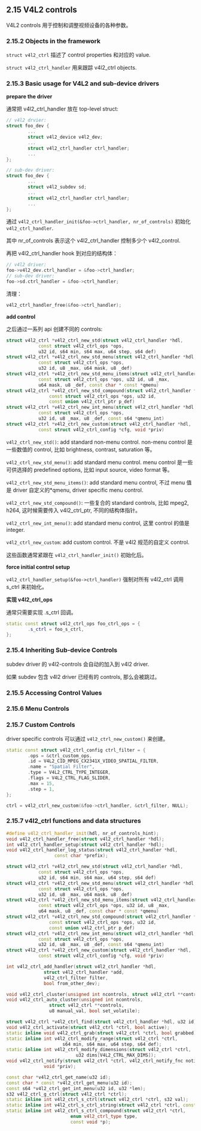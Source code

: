 ## 2.15 V4L2 controls

V4L2 controls 用于控制和调整视频设备的各种参数。

### 2.15.2 Objects in the framework

`struct v4l2_ctrl` 描述了 control properties 和对应的 value.

`struct v4l2_ctrl_handler` 用来跟踪 v4l2_ctrl objects.

### 2.15.3 Basic usage for V4L2 and sub-device drivers

**prepare the driver**

通常把 v4l2_ctrl_handler 放在 top-level struct:

```c++
// v4l2 drvier:
struct foo_dev {
        ...
        struct v4l2_device v4l2_dev;
        ...
        struct v4l2_ctrl_handler ctrl_handler;
        ...
};

// sub-dev driver:
struct foo_dev {
        ...
        struct v4l2_subdev sd;
        ...
        struct v4l2_ctrl_handler ctrl_handler;
        ...
};
```

通过 `v4l2_ctrl_handler_init(&foo->ctrl_handler, nr_of_controls)` 初始化 `v4l2_ctrl_handler`.

其中 nr_of_controls 表示这个 v4l2_ctrl_handler 控制多少个 v4l2_control.

再把 v4l2_ctrl_handler hook 到对应的结构体：

```c++
// v4l2 driver:
foo->v4l2_dev.ctrl_handler = &foo->ctrl_handler;
// sub-dev driver:
foo->sd.ctrl_handler = &foo->ctrl_handler;
```

清理：

```c++
v4l2_ctrl_handler_free(&foo->ctrl_handler);
```

**add control**

之后通过一系列 api 创建不同的 controls:

```c++
struct v4l2_ctrl *v4l2_ctrl_new_std(struct v4l2_ctrl_handler *hdl,
			const struct v4l2_ctrl_ops *ops,
			u32 id, s64 min, s64 max, u64 step, s64 def)
struct v4l2_ctrl *v4l2_ctrl_new_std_menu(struct v4l2_ctrl_handler *hdl,
			const struct v4l2_ctrl_ops *ops,
			u32 id, u8 _max, u64 mask, u8 _def)
struct v4l2_ctrl *v4l2_ctrl_new_std_menu_items(struct v4l2_ctrl_handler *hdl,
			const struct v4l2_ctrl_ops *ops, u32 id, u8 _max,
			u64 mask, u8 _def, const char * const *qmenu)
struct v4l2_ctrl *v4l2_ctrl_new_std_compound(struct v4l2_ctrl_handler *hdl,
				const struct v4l2_ctrl_ops *ops, u32 id,
				const union v4l2_ctrl_ptr p_def)
struct v4l2_ctrl *v4l2_ctrl_new_int_menu(struct v4l2_ctrl_handler *hdl,
			const struct v4l2_ctrl_ops *ops,
			u32 id, u8 _max, u8 _def, const s64 *qmenu_int)
struct v4l2_ctrl *v4l2_ctrl_new_custom(struct v4l2_ctrl_handler *hdl,
			const struct v4l2_ctrl_config *cfg, void *priv)
```

`v4l2_ctrl_new_std()`: add standard non-menu control. non-menu control 是一些数值的 control, 比如 brightness, contrast, saturation 等。

`v4l2_ctrl_new_std_menu()`: add standard menu control. menu control 是一些可供选择的 predefined options, 比如 input source, video format 等。

`v4l2_ctrl_new_std_menu_items()`: add standard menu control, 不过 menu 值是 driver 自定义的*qmenu, driver specific menu control.

`v4l2_ctrl_new_std_compound()`: 一些复合的 standard controls, 比如 mpeg2, h264, 这时候需要传入 v4l2_ctrl_ptr, 不同的结构体指针。

`v4l2_ctrl_new_int_menu()`: add standard menu control, 这里 control 的值是 integer.

`v4l2_ctrl_new_custom`: add custom control. 不是 v4l2 规范的自定义 control.

这些函数通常紧跟在 `v4l2_ctrl_handler_init()` 初始化后。

**force initial control setup**

`v4l2_ctrl_handler_setup(&foo->ctrl_handler)` 强制对所有 v4l2_ctrl 调用 s_ctrl 来初始化。

**实现 v4l2_ctrl_ops**

通常只需要实现 .s_ctrl 回调。

```c++
static const struct v4l2_ctrl_ops foo_ctrl_ops = {
        .s_ctrl = foo_s_ctrl,
};
```

### 2.15.4 Inheriting Sub-device Controls

subdev driver 的 v4l2-controls 会自动的加入到 v4l2 driver.

如果 subdev 包含 v4l2 driver 已经有的 controls, 那么会被跳过。

### 2.15.5 Accessing Control Values

### 2.15.6 Menu Controls

### 2.15.7 Custom Controls

driver specific controls 可以通过 `v4l2_ctrl_new_custom()` 来创建。

```c++
static const struct v4l2_ctrl_config ctrl_filter = {
        .ops = &ctrl_custom_ops,
        .id = V4L2_CID_MPEG_CX2341X_VIDEO_SPATIAL_FILTER,
        .name = "Spatial Filter",
        .type = V4L2_CTRL_TYPE_INTEGER,
        .flags = V4L2_CTRL_FLAG_SLIDER,
        .max = 15,
        .step = 1,
};

ctrl = v4l2_ctrl_new_custom(&foo->ctrl_handler, &ctrl_filter, NULL);
```

### 2.15.7 v4l2_ctrl functions and data structures

```c++
#define v4l2_ctrl_handler_init(hdl, nr_of_controls_hint);
void v4l2_ctrl_handler_free(struct v4l2_ctrl_handler *hdl);
int v4l2_ctrl_handler_setup(struct v4l2_ctrl_handler *hdl);
void v4l2_ctrl_handler_log_status(struct v4l2_ctrl_handler *hdl,
				  const char *prefix);

struct v4l2_ctrl *v4l2_ctrl_new_std(struct v4l2_ctrl_handler *hdl,
			const struct v4l2_ctrl_ops *ops,
			u32 id, s64 min, s64 max, u64 step, s64 def)
struct v4l2_ctrl *v4l2_ctrl_new_std_menu(struct v4l2_ctrl_handler *hdl,
			const struct v4l2_ctrl_ops *ops,
			u32 id, u8 _max, u64 mask, u8 _def)
struct v4l2_ctrl *v4l2_ctrl_new_std_menu_items(struct v4l2_ctrl_handler *hdl,
			const struct v4l2_ctrl_ops *ops, u32 id, u8 _max,
			u64 mask, u8 _def, const char * const *qmenu)
struct v4l2_ctrl *v4l2_ctrl_new_std_compound(struct v4l2_ctrl_handler *hdl,
				const struct v4l2_ctrl_ops *ops, u32 id,
				const union v4l2_ctrl_ptr p_def)
struct v4l2_ctrl *v4l2_ctrl_new_int_menu(struct v4l2_ctrl_handler *hdl,
			const struct v4l2_ctrl_ops *ops,
			u32 id, u8 _max, u8 _def, const s64 *qmenu_int)
struct v4l2_ctrl *v4l2_ctrl_new_custom(struct v4l2_ctrl_handler *hdl,
			const struct v4l2_ctrl_config *cfg, void *priv)

int v4l2_ctrl_add_handler(struct v4l2_ctrl_handler *hdl,
			  struct v4l2_ctrl_handler *add,
			  v4l2_ctrl_filter filter,
			  bool from_other_dev);

void v4l2_ctrl_cluster(unsigned int ncontrols, struct v4l2_ctrl **controls);
void v4l2_ctrl_auto_cluster(unsigned int ncontrols,
			    struct v4l2_ctrl **controls,
			    u8 manual_val, bool set_volatile);

struct v4l2_ctrl *v4l2_ctrl_find(struct v4l2_ctrl_handler *hdl, u32 id);
void v4l2_ctrl_activate(struct v4l2_ctrl *ctrl, bool active);
static inline void v4l2_ctrl_grab(struct v4l2_ctrl *ctrl, bool grabbed);
static inline int v4l2_ctrl_modify_range(struct v4l2_ctrl *ctrl,
					 s64 min, s64 max, u64 step, s64 def);
static inline int v4l2_ctrl_modify_dimensions(struct v4l2_ctrl *ctrl,
					      u32 dims[V4L2_CTRL_MAX_DIMS]);
void v4l2_ctrl_notify(struct v4l2_ctrl *ctrl, v4l2_ctrl_notify_fnc notify,
		      void *priv);

const char *v4l2_ctrl_get_name(u32 id);
const char * const *v4l2_ctrl_get_menu(u32 id);
const s64 *v4l2_ctrl_get_int_menu(u32 id, u32 *len);
s32 v4l2_ctrl_g_ctrl(struct v4l2_ctrl *ctrl);
static inline int v4l2_ctrl_s_ctrl(struct v4l2_ctrl *ctrl, s32 val);
static inline int v4l2_ctrl_s_ctrl_string(struct v4l2_ctrl *ctrl, const char *s);
static inline int v4l2_ctrl_s_ctrl_compound(struct v4l2_ctrl *ctrl,
					    enum v4l2_ctrl_type type,
					    const void *p);
```
